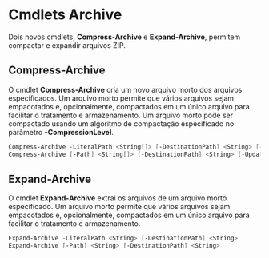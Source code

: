 # Cmdlets Archive

Dois novos cmdlets, **Compress-Archive** e **Expand-Archive**, permitem compactar e expandir arquivos ZIP.

## Compress-Archive
O cmdlet **Compress-Archive** cria um novo arquivo morto dos arquivos especificados. Um arquivo morto permite que vários arquivos sejam empacotados e, opcionalmente, compactados em um único arquivo para facilitar o tratamento e armazenamento. Um arquivo morto pode ser compactado usando um algoritmo de compactação especificado no parâmetro **-CompressionLevel**.
```PowerShell
Compress-Archive -LiteralPath <String[]> [-DestinationPath] <String> [-Update] [-CompressionLevel <Microsoft.PowerShell.Commands.CompressionLevel>] 
Compress-Archive [-Path] <String[]> [-DestinationPath] <String> [-Update] [-CompressionLevel <Microsoft.PowerShell.Commands.CompressionLevel>]
```

## Expand-Archive
O cmdlet **Expand-Archive** extrai os arquivos de um arquivo morto especificado. Um arquivo morto permite que vários arquivos sejam empacotados e, opcionalmente, compactados em um único arquivo para facilitar o tratamento e armazenamento.
```PowerShell
Expand-Archive -LiteralPath <String> [-DestinationPath] <String>
Expand-Archive [-Path] <String> [-DestinationPath] <String>
```


<!--HONumber=Aug16_HO3-->


